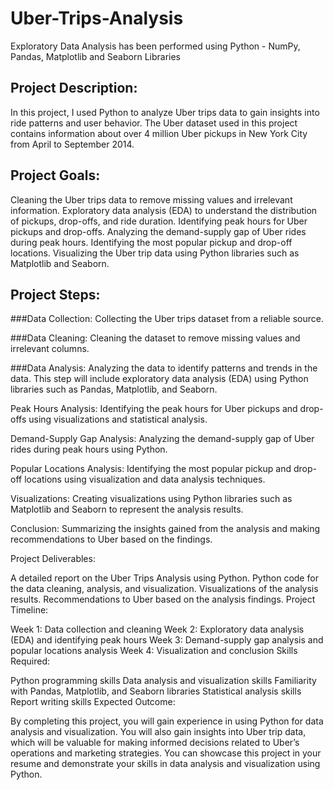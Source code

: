 # **Uber-Trips-Analysis**
Exploratory Data Analysis has been performed using Python - NumPy, Pandas, Matplotlib and Seaborn Libraries

## **Project Description:**

In this project, I used Python to analyze Uber trips data to gain insights into ride patterns and user behavior. The Uber dataset used in this project contains information about over 4 million Uber pickups in New York City from April to September 2014.

## Project Goals:

Cleaning the Uber trips data to remove missing values and irrelevant information.
Exploratory data analysis (EDA) to understand the distribution of pickups, drop-offs, and ride duration.
Identifying peak hours for Uber pickups and drop-offs.
Analyzing the demand-supply gap of Uber rides during peak hours.
Identifying the most popular pickup and drop-off locations.
Visualizing the Uber trip data using Python libraries such as Matplotlib and Seaborn.

## Project Steps:

###Data Collection: Collecting the Uber trips dataset from a reliable source.

###Data Cleaning: Cleaning the dataset to remove missing values and irrelevant columns.

###Data Analysis: Analyzing the data to identify patterns and trends in the data. This step will include exploratory data analysis (EDA) using Python libraries such as Pandas, Matplotlib, and Seaborn.

Peak Hours Analysis: Identifying the peak hours for Uber pickups and drop-offs using visualizations and statistical analysis.

Demand-Supply Gap Analysis: Analyzing the demand-supply gap of Uber rides during peak hours using Python.

Popular Locations Analysis: Identifying the most popular pickup and drop-off locations using visualization and data analysis techniques.

Visualizations: Creating visualizations using Python libraries such as Matplotlib and Seaborn to represent the analysis results.

Conclusion: Summarizing the insights gained from the analysis and making recommendations to Uber based on the findings.

Project Deliverables:

A detailed report on the Uber Trips Analysis using Python.
Python code for the data cleaning, analysis, and visualization.
Visualizations of the analysis results.
Recommendations to Uber based on the analysis findings.
Project Timeline:

Week 1: Data collection and cleaning
Week 2: Exploratory data analysis (EDA) and identifying peak hours
Week 3: Demand-supply gap analysis and popular locations analysis
Week 4: Visualization and conclusion
Skills Required:

Python programming skills
Data analysis and visualization skills
Familiarity with Pandas, Matplotlib, and Seaborn libraries
Statistical analysis skills
Report writing skills
Expected Outcome:

By completing this project, you will gain experience in using Python for data analysis and visualization. You will also gain insights into Uber trip data, which will be valuable for making informed decisions related to Uber’s operations and marketing strategies. You can showcase this project in your resume and demonstrate your skills in data analysis and visualization using Python.

